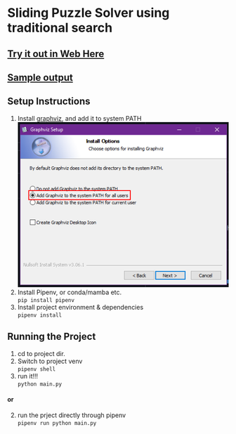 # Sliding Puzzle Solver using traditional search
## [Try it out in Web Here](https://flet-sliding-puzzle.fly.dev/)
## [Sample output](./Source.gv.pdf)
## Setup Instructions
1. Install [graphviz](https://gitlab.com/api/v4/projects/4207231/packages/generic/graphviz-releases/7.0.4/windows_10_cmake_Release_graphviz-install-7.0.4-win64.exe), and add it to system PATH
   </br>![add graphviz to windows PATH](README.d/graphviz-path.png)
2. Install Pipenv, or conda/mamba etc.
    </br>```pip install pipenv```
3. Install project environment & dependencies
   </br>```pipenv install```

## Running the Project
1. cd to project dir.
2. Switch to project venv
   </br>```pipenv shell```
3. run it!!!
   </br>```python main.py``` 
#### or
2. run the prject directly through pipenv
   </br>```pipenv run python main.py```